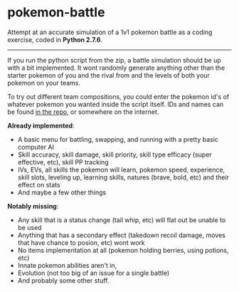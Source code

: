 pokemon-battle
==============

Attempt at an accurate simulation of a 1v1 pokemon battle as a coding exercise, coded in **Python 2.7.6**.

----

If you run the python script from the zip, a battle simulation should be up with a bit implemented. 
It wont randomly generate anything other than the starter pokemon of you and the rival from and the levels of both your pokemon on your teams. 

To try out different team compositions, you could enter the pokemon id's of whatever pokemon you wanted inside the script itself.
IDs and names can be found [in the repo](pokemon%20data/pokemon.csv), or somewhere on the internet.

**Already implemented**:
- A basic menu for battling, swapping, and running with a pretty basic computer AI
- Skill accuracy, skill damage, skill priority, skill type efficacy (super effective, etc), skill PP tracking
- IVs, EVs, all skills the pokemon will learn, pokemon speed, experience, skill slots, leveling up, learning skills, natures (brave, bold, etc) and their effect on stats
- And maybe a few other things
 
**Notably missing**:
- Any skill that is a status change (tail whip, etc) will flat out be unable to be used
- Anything that has a secondary effect (takedown recoil damage, moves that have chance to posion, etc) wont work
- No items implementation at all (pokemon holding berries, using potions, etc)
- Innate pokemon abilities aren't in,
- Evolution (not too big of an issue for a single battle)
- And probably some other stuff.
